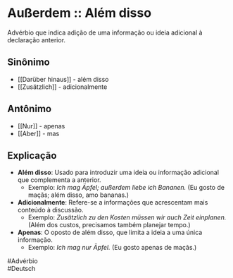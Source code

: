 # Außerdem :: Além disso
Advérbio que indica adição de uma informação ou ideia adicional à declaração anterior.

## Sinônimo
- [[Darüber hinaus]] - além disso  
- [[Zusätzlich]] - adicionalmente  

## Antônimo
- [[Nur]] - apenas  
- [[Aber]] - mas  

## Explicação
- **Além disso**: Usado para introduzir uma ideia ou informação adicional que complementa a anterior.
  - Exemplo: *Ich mag Äpfel; außerdem liebe ich Bananen.* (Eu gosto de maçãs; além disso, amo bananas.)
- **Adicionalmente**: Refere-se a informações que acrescentam mais conteúdo à discussão.
  - Exemplo: *Zusätzlich zu den Kosten müssen wir auch Zeit einplanen.* (Além dos custos, precisamos também planejar tempo.)
- **Apenas**: O oposto de além disso, que limita a ideia a uma única informação.
  - Exemplo: *Ich mag nur Äpfel.* (Eu gosto apenas de maçãs.)

#Advérbio  
#Deutsch
